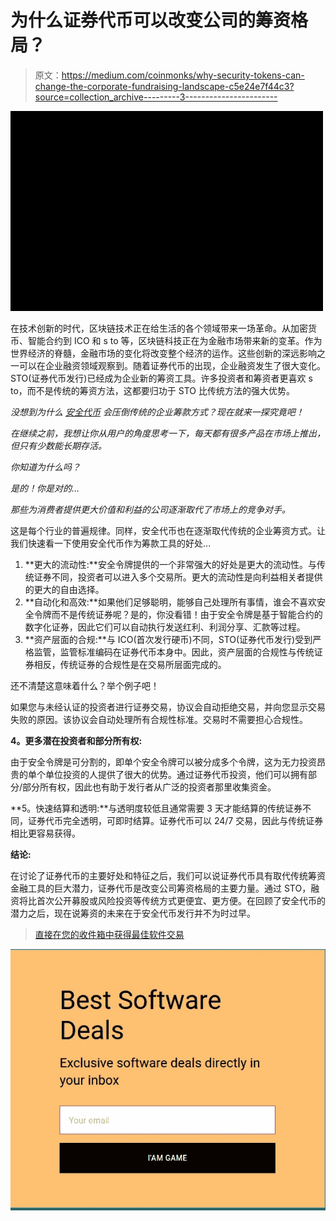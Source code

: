 # 为什么证券代币可以改变公司的筹资格局？

> 原文：<https://medium.com/coinmonks/why-security-tokens-can-change-the-corporate-fundraising-landscape-c5e24e7f44c3?source=collection_archive---------3----------------------->

![](img/40003e38182a96edfab903bfc3646298.png)

在技术创新的时代，区块链技术正在给生活的各个领域带来一场革命。从加密货币、智能合约到 ICO 和 s to 等，区块链科技正在为金融市场带来新的变革。作为世界经济的脊髓，金融市场的变化将改变整个经济的运作。这些创新的深远影响之一可以在企业融资领域观察到。随着证券代币的出现，企业融资发生了很大变化。STO(证券代币发行)已经成为企业新的筹资工具。许多投资者和筹资者更喜欢 s to，而不是传统的筹资方法，这都要归功于 STO 比传统方法的强大优势。

*没想到为什么* [*安全代币*](https://blog.coincodecap.com/what-is-security-token) *会压倒传统的企业筹款方式？现在就来一探究竟吧！*

*在继续之前，我想让你从用户的角度思考一下，每天都有很多产品在市场上推出，但只有少数能长期存活。*

*你知道为什么吗？*

*是的！你是对的…*

*那些为消费者提供更大价值和利益的公司逐渐取代了市场上的竞争对手。*

这是每个行业的普遍规律。同样，安全代币也在逐渐取代传统的企业筹资方式。让我们快速看一下使用安全代币作为筹款工具的好处…

1.  **更大的流动性:**安全令牌提供的一个非常强大的好处是更大的流动性。与传统证券不同，投资者可以进入多个交易所。更大的流动性是向利益相关者提供的更大的自由选择。
2.  **自动化和高效:**如果他们足够聪明，能够自己处理所有事情，谁会不喜欢安全令牌而不是传统证券呢？是的，你没看错！由于安全令牌是基于智能合约的数字化证券，因此它们可以自动执行发送红利、利润分享、汇款等过程。
3.  **资产层面的合规:**与 ICO(首次发行硬币)不同，STO(证券代币发行)受到严格监管，监管标准编码在证券代币本身中。因此，资产层面的合规性与传统证券相反，传统证券的合规性是在交易所层面完成的。

还不清楚这意味着什么？举个例子吧！

如果您与未经认证的投资者进行证券交易，协议会自动拒绝交易，并向您显示交易失败的原因。该协议会自动处理所有合规性标准。交易时不需要担心合规性。

**4。更多潜在投资者和部分所有权:**

由于安全令牌是可分割的，即单个安全令牌可以被分成多个令牌，这为无力投资昂贵的单个单位投资的人提供了很大的优势。通过证券代币投资，他们可以拥有部分/部分所有权，因此也有助于发行者从广泛的投资者那里收集资金。

**5。快速结算和透明:**与透明度较低且通常需要 3 天才能结算的传统证券不同，证券代币完全透明，可即时结算。证券代币可以 24/7 交易，因此与传统证券相比更容易获得。

**结论:**

在讨论了证券代币的主要好处和特征之后，我们可以说证券代币具有取代传统筹资金融工具的巨大潜力，证券代币是改变公司筹资格局的主要力量。通过 STO，融资将比首次公开募股或风险投资等传统方式更便宜、更方便。在回顾了安全代币的潜力之后，现在说筹资的未来在于安全代币发行并不为时过早。

> [直接在您的收件箱中获得最佳软件交易](https://coincodecap.com/?utm_source=coinmonks)

[![](img/7c0b3dfdcbfea594cc0ae7d4f9bf6fcb.png)](https://coincodecap.com/?utm_source=coinmonks)